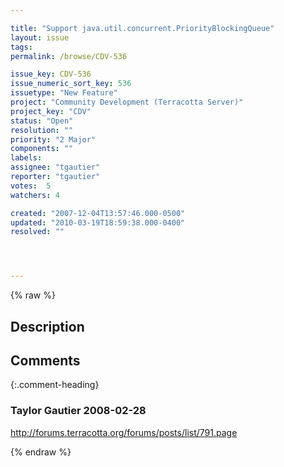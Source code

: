 ```yaml
---

title: "Support java.util.concurrent.PriorityBlockingQueue"
layout: issue
tags: 
permalink: /browse/CDV-536

issue_key: CDV-536
issue_numeric_sort_key: 536
issuetype: "New Feature"
project: "Community Development (Terracotta Server)"
project_key: "CDV"
status: "Open"
resolution: ""
priority: "2 Major"
components: ""
labels: 
assignee: "tgautier"
reporter: "tgautier"
votes:  5
watchers: 4

created: "2007-12-04T13:57:46.000-0500"
updated: "2010-03-19T18:59:38.000-0400"
resolved: ""




---
```


{% raw %}

## Description

<div markdown="1" class="description">



</div>

## Comments


{:.comment-heading}
### **Taylor Gautier** <span class="date">2008-02-28</span>

<div markdown="1" class="comment">

http://forums.terracotta.org/forums/posts/list/791.page

</div>



{% endraw %}
